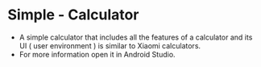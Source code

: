 # Simple - Calculator
- A simple calculator that includes all the features of a calculator and its UI ( user environment ) is similar to Xiaomi calculators.
- For more information open it in Android Studio.
